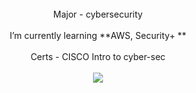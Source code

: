 <br/>

<div align="center">
 Major - cybersecurity
 </div>
 <br>
 <div align="center">
 I’m currently learning **AWS, Security+ **
   </div>
<br>
  <div align="center">
 Certs - CISCO Intro to cyber-sec
 </div>
 <br>

 <div align="center"> 
  <a href="support@vfxstudio.store">
    <img src="https://img.shields.io/badge/Gmail-333333?style=for-the-badge&logo=gmail&logoColor=red" />
  </a>
</div>
